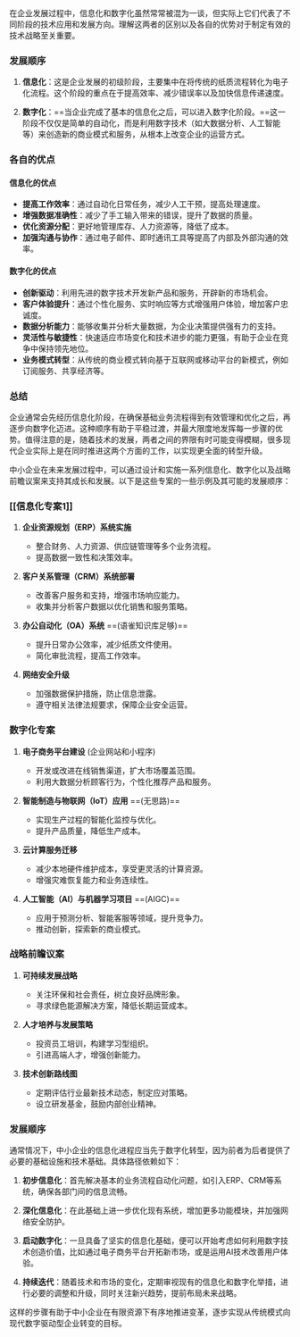在企业发展过程中，信息化和数字化虽然常常被混为一谈，但实际上它们代表了不同阶段的技术应用和发展方向。理解这两者的区别以及各自的优势对于制定有效的技术战略至关重要。

### 发展顺序

1. **信息化**：这是企业发展的初级阶段，主要集中在将传统的纸质流程转化为电子化流程。这个阶段的重点在于提高效率、减少错误率以及加快信息传递速度。
   
2. **数字化**：==当企业完成了基本的信息化之后，可以进入数字化阶段。==这一阶段不仅仅是简单的自动化，而是利用数字技术（如大数据分析、人工智能等）来创造新的商业模式和服务，从根本上改变企业的运营方式。

### 各自的优点

#### 信息化的优点

- **提高工作效率**：通过自动化日常任务，减少人工干预，提高处理速度。
- **增强数据准确性**：减少了手工输入带来的错误，提升了数据的质量。
- **优化资源分配**：更好地管理库存、人力资源等，降低了成本。
- **加强沟通与协作**：通过电子邮件、即时通讯工具等提高了内部及外部沟通的效率。

#### 数字化的优点

- **创新驱动**：利用先进的数字技术开发新产品和服务，开辟新的市场机会。
- **客户体验提升**：通过个性化服务、实时响应等方式增强用户体验，增加客户忠诚度。
- **数据分析能力**：能够收集并分析大量数据，为企业决策提供强有力的支持。
- **灵活性与敏捷性**：快速适应市场变化和技术进步的能力更强，有助于企业在竞争中保持领先地位。
- **业务模式转型**：从传统的商业模式转向基于互联网或移动平台的新模式，例如订阅服务、共享经济等。

### 总结

企业通常会先经历信息化阶段，在确保基础业务流程得到有效管理和优化之后，再逐步向数字化迈进。这种顺序有助于平稳过渡，并最大限度地发挥每一步骤的优势。值得注意的是，随着技术的发展，两者之间的界限有时可能变得模糊，很多现代企业实际上是在同时推进这两个方面的工作，以实现更全面的转型升级。


中小企业在未来发展过程中，可以通过设计和实施一系列信息化、数字化以及战略前瞻议案来支持其成长和发展。以下是这些专案的一些示例及其可能的发展顺序：

### [[信息化专案1]]

1. **企业资源规划（ERP）系统实施**
   - 整合财务、人力资源、供应链管理等多个业务流程。
   - 提高数据一致性和决策效率。

2. **客户关系管理（CRM）系统部署**
   - 改善客户服务和支持，增强市场响应能力。
   - 收集并分析客户数据以优化销售和服务策略。

3. **办公自动化（OA）系统** ==(语雀知识库足够)==
   - 提升日常办公效率，减少纸质文件使用。
   - 简化审批流程，提高工作效率。

4. **网络安全升级**
   - 加强数据保护措施，防止信息泄露。
   - 遵守相关法律法规要求，保障企业安全运营。

### 数字化专案

1. **电子商务平台建设**  (企业网站和小程序)
   - 开发或改进在线销售渠道，扩大市场覆盖范围。
   - 利用大数据分析顾客行为，个性化推荐产品和服务。

2. **智能制造与物联网（IoT）应用**   ==(无思路)==
   - 实现生产过程的智能化监控与优化。
   - 提升产品质量，降低生产成本。

3. **云计算服务迁移**
   - 减少本地硬件维护成本，享受更灵活的计算资源。
   - 增强灾难恢复能力和业务连续性。

4. **人工智能（AI）与机器学习项目** ==(AIGC)==
   - 应用于预测分析、智能客服等领域，提升竞争力。
   - 推动创新，探索新的商业模式。

### 战略前瞻议案

1. **可持续发展战略**
   - 关注环保和社会责任，树立良好品牌形象。
   - 寻求绿色能源解决方案，降低长期运营成本。

2. **人才培养与发展策略**
   - 投资员工培训，构建学习型组织。
   - 引进高端人才，增强创新能力。

3. **技术创新路线图**
   - 定期评估行业最新技术动态，制定应对策略。
   - 设立研发基金，鼓励内部创业精神。

### 发展顺序

通常情况下，中小企业的信息化进程应当先于数字化转型，因为前者为后者提供了必要的基础设施和技术基础。具体路径依赖如下：

1. **初步信息化**：首先解决基本的业务流程自动化问题，如引入ERP、CRM等系统，确保各部门间的信息流畅。
   
2. **深化信息化**：在此基础上进一步优化现有系统，增加更多功能模块，并加强网络安全防护。

3. **启动数字化**：一旦具备了坚实的信息化基础，便可以开始考虑如何利用数字技术创造价值，比如通过电子商务平台开拓新市场，或是运用AI技术改善用户体验。

4. **持续迭代**：随着技术和市场的变化，定期审视现有的信息化和数字化举措，进行必要的调整和升级，同时关注新兴趋势，提前布局未来战略。

这样的步骤有助于中小企业在有限资源下有序地推进变革，逐步实现从传统模式向现代数字驱动型企业转变的目标。